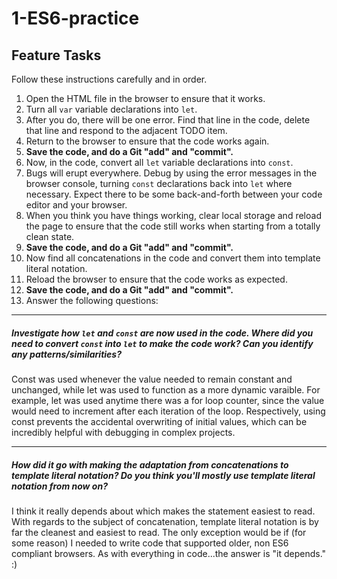 # 1-ES6-practice

## Feature Tasks

Follow these instructions carefully and in order.

1. Open the HTML file in the browser to ensure that it works.
2. Turn all `var` variable declarations into `let`.
3. After you do, there will be one error. Find that line in the code, delete that line and respond to the adjacent TODO item.
4. Return to the browser to ensure that the code works again.
5. **Save the code, and do a Git "add" and "commit".**
6. Now, in the code, convert all `let` variable declarations into `const`.
7. Bugs will erupt everywhere. Debug by using the error messages in the browser console, turning `const` declarations back into `let` where necessary. Expect there to be some back-and-forth between your code editor and your browser.
8. When you think you have things working, clear local storage and reload the page to ensure that the code still works when starting from a totally clean state.
9. **Save the code, and do a Git "add" and "commit".**
10. Now find all concatenations in the code and convert them into template literal notation.
11. Reload the browser to ensure that the code works as expected.
12. **Save the code, and do a Git "add" and "commit".**
13. Answer the following questions:

---

##### Investigate how `let` and `const` are now used in the code. Where did you need to convert `const` into `let` to make the code work? Can you identify any patterns/similarities?

Const was used whenever the value needed to remain constant and unchanged, while let was used to function as a more dynamic varaible. For example, let was used anytime there was a for loop counter, since the value would need to increment after each iteration of the loop. Respectively, using const prevents the accidental overwriting of initial values, which can be incredibly helpful with debugging in complex projects.

---

##### How did it go with making the adaptation from concatenations to template literal notation? Do you think you'll mostly use template literal notation from now on?

I think it really depends about which makes the statement easiest to read. With regards to the subject of concatenation, template literal notation is by far the cleanest and easiest to read. The only exception would be if (for some reason) I needed to write code that supported older, non ES6 compliant browsers. As with everything in code...the answer is "it depends."  :)

